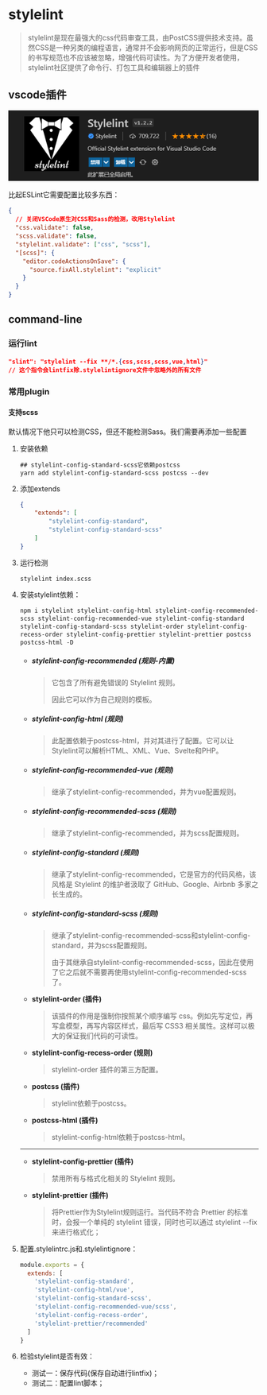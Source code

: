 # stylelint

> stylelint是现在最强大的css代码审查工具，由PostCSS提供技术支持。虽然CSS是一种另类的编程语言，通常并不会影响网页的正常运行，但是CSS的书写规范也不应该被忽略，增强代码可读性。为了方便开发者使用，stylelint社区提供了命令行、打包工具和编辑器上的插件

## vscode插件

![](https://raw.githubusercontent.com/ilmangoi/imgRepo/main/img/Snipaste_2022-06-19_15-38-59.png)

比起ESLint它需要配置比较多东西：

```json
{
  // 关闭VSCode原生对CSS和Sass的检测，改用Stylelint
  "css.validate": false,
  "scss.validate": false,
  "stylelint.validate": ["css", "scss"],
  "[scss]": {
    "editor.codeActionsOnSave": {
      "source.fixAll.stylelint": "explicit"
    }
  }
}
```

## command-line

### 运行lint

```json
"slint": "stylelint --fix **/*.{css,scss,scss,vue,html}"
// 这个指令会lintfix除.stylelintignore文件中忽略外的所有文件
```

### 常用plugin

#### 支持scss

默认情况下他只可以检测CSS，但还不能检测Sass。我们需要再添加一些配置

1. 安装依赖

   ```shell
   ## stylelint-config-standard-scss它依赖postcss
   yarn add stylelint-config-standard-scss postcss --dev
   ```

2. 添加extends

   ```json
   {
       "extends": [
           "stylelint-config-standard",
           "stylelint-config-standard-scss"
       ]
   }
   ```

3. 运行检测

   ```shell
   stylelint index.scss
   ```

   



1. 安装stylelint依赖：

   ``` 
   npm i stylelint stylelint-config-html stylelint-config-recommended-scss stylelint-config-recommended-vue stylelint-config-standard stylelint-config-standard-scss stylelint-order stylelint-config-recess-order stylelint-config-prettier stylelint-prettier postcss postcss-html -D
   ```

   - ##### stylelint-config-recommended (规则-内置)

     > 它包含了所有避免错误的 Stylelint 规则。
     >
     > 因此它可以作为自己规则的模板。

   - ##### stylelint-config-html (规则)

     > 此配置依赖于postcss-html，并对其进行了配置。它可以让Stylelint可以解析HTML、XML、Vue、Svelte和PHP。

   - ##### stylelint-config-recommended-vue (规则)

     > 继承了stylelint-config-recommended，并为vue配置规则。

   - ##### stylelint-config-recommended-scss (规则)

     > 继承了stylelint-config-recommended，并为scss配置规则。

   - ##### stylelint-config-standard  (规则)

     > 继承了stylelint-config-recommended，它是官方的代码风格，该风格是 Stylelint 的维护者汲取了 GitHub、Google、Airbnb 多家之长生成的。

   - ##### stylelint-config-standard-scss  (规则)

     > 继承了stylelint-config-recommended-scss和stylelint-config-standard，并为scss配置规则。
     >
     > 由于其继承自stylelint-config-recommended-scss，因此在使用了它之后就不需要再使用stylelint-config-recommended-scss了。

   - **stylelint-order (插件)**

     > 该插件的作用是强制你按照某个顺序编写 css。例如先写定位，再写盒模型，再写内容区样式，最后写 CSS3 相关属性。这样可以极大的保证我们代码的可读性。

   - **stylelint-config-recess-order (规则)**

     > stylelint-order 插件的第三方配置。

   - **postcss  (插件)** 

     > stylelint依赖于postcss。

   - **postcss-html (插件)**

     > stylelint-config-html依赖于postcss-html。

   ------

   <!--使stylelint兼容prettier-->

   - **stylelint-config-prettier (插件)**

     > 禁用所有与格式化相关的 Stylelint 规则。

   - **stylelint-prettier (插件)**

     > 将Prettier作为Stylelint规则运行。当代码不符合 Prettier 的标准时，会报一个单纯的 stylelint 错误，同时也可以通过 stylelint --fix 来进行格式化；

2. 配置.stylelintrc.js和.stylelintignore：

   ``` js
   module.exports = {
     extends: [
       'stylelint-config-standard',
       'stylelint-config-html/vue',
       'stylelint-config-standard-scss',
       'stylelint-config-recommended-vue/scss',
       'stylelint-config-recess-order',
       'stylelint-prettier/recommended'
     ]
   }
   ```

3. 检验stylelint是否有效：

   * 测试一：保存代码(保存自动进行lintfix)；
   * 测试二：配置lint脚本；

    ``` yaml
    
    ```

